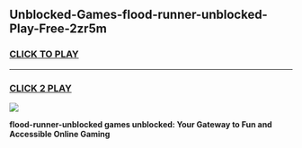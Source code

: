 
## Unblocked-Games-flood-runner-unblocked-Play-Free-2zr5m
<h3>
<a href="https://premium76.site?title=flood-runner-unblocked&ref=23A">CLICK TO PLAY</a></h3>
<hr>

<h3>
<a href="https://premium76.site?title=flood-runner-unblocked&ref=23A">CLICK 2 PLAY</a>
  
</h3>

<a href="https://premium76.site?title=flood-runner-unblocked&ref=23A"><img src="https://clearcache.store/games.png"></a>


**flood-runner-unblocked games unblocked: Your Gateway to Fun and Accessible Online Gaming**
